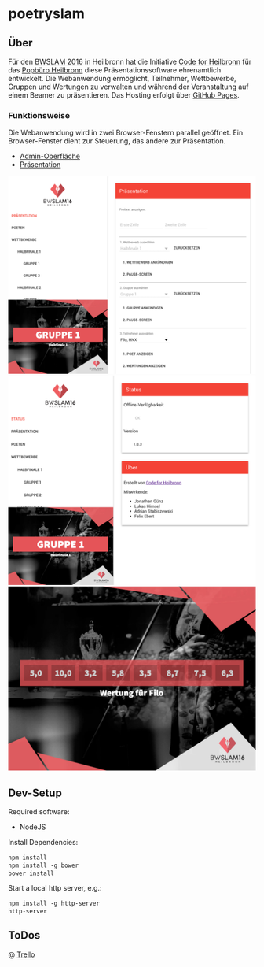 # poetryslam

## Über

Für den [BWSLAM 2016](http://www.bwslam16.de/) in Heilbronn hat die Initiative [Code for Heilbronn](http://codefor.de/heilbronn) für das [Popbüro Heilbronn](http://www.skjr-hn.de/index.php/popbuero) diese Präsentationssoftware ehrenamtlich entwickelt.
Die Webanwendung ermöglicht, Teilnehmer, Wettbewerbe, Gruppen und Wertungen zu verwalten und während der Veranstaltung auf einem Beamer zu präsentieren.
Das Hosting erfolgt über [GitHub Pages](https://pages.github.com).

### Funktionsweise

Die Webanwendung wird in zwei Browser-Fenstern parallel geöffnet. Ein Browser-Fenster dient zur Steuerung, das andere zur Präsentation.

* [Admin-Oberfläche](http://poetryslam.opendatalab.de/admin.html#/)
* [Präsentation](http://poetryslam.opendatalab.de/index.html)

![Steuerung der Präsentation](/doc/screenshot-admin.png)
![Admin-Oberfläche](/doc/screenshot-about.png)
![Präsentation](/doc/screenshot-presentation.png)

## Dev-Setup

Required software:

* NodeJS

Install Dependencies:


    npm install
    npm install -g bower
    bower install

Start a local http server, e.g.:
    
   
    npm install -g http-server
    http-server


## ToDos

@ [Trello](https://trello.com/b/N1q5HtOf/bw-slam)

